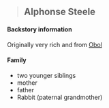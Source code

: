 >## Alphonse Steele

#### Backstory information
Originally very rich and from [Obol](../../Locations/Obol.md)

#### Family

- two younger siblings
- mother
- father
- Rabbit (paternal grandmother)
